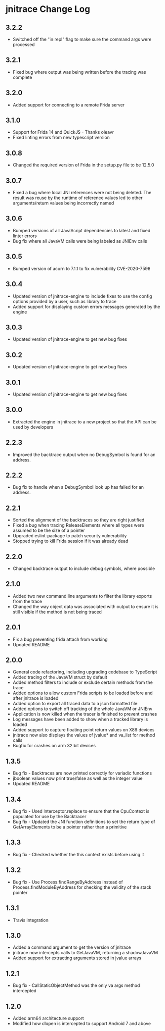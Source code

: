 # jnitrace Change Log

## 3.2.2
- Switched off the "in repl" flag to make sure the command args were processed

## 3.2.1
- Fixed bug where output was being written before the tracing was complete

## 3.2.0
- Added support for connecting to a remote Frida server

## 3.1.0
- Support for Frida 14 and QuickJS - Thanks oleavr
- Fixed linting errors from new typescript version

## 3.0.8
- Changed the required version of Frida in the setup.py file to be 12.5.0

## 3.0.7
- Fixed a bug where local JNI references were not being deleted. The result was reuse by the runtime of reference values led to other arguments/return values being incorrectly named

## 3.0.6
- Bumped versions of all JavaScript dependencies to latest and fixed linter errors
- Bug fix where all JavaVM calls were being labeled as JNIEnv calls

## 3.0.5
- Bumped version of acorn to 7.1.1 to fix vulnerability CVE-2020-7598

## 3.0.4
- Updated version of jnitrace-engine to include fixes to use the config options provided by a user, such as library to trace
- Added support for displaying custom errors messages generated by the engine

## 3.0.3
- Updated version of jnitrace-engine to get new bug fixes

## 3.0.2
- Updated version of jnitrace-engine to get new bug fixes

## 3.0.1
- Updated version of jnitrace-engine to get new bug fixes

## 3.0.0
- Extracted the engine in jnitrace to a new project so that the API can be used by developers

## 2.2.3
- Improved the backtrace output when no DebugSymbol is found for an address.

## 2.2.2
- Bug fix to handle when a DebugSymbol look up has failed for an address.

## 2.2.1
- Sorted the alignment of the backtraces so they are right justified
- Fixed a bug when tracing Release<ArrayType>Elements where all types were assumed to be the size of a pointer
- Upgraded eslint-package to patch security vulnerability
- Stopped trying to kill Frida session if it was already dead

## 2.2.0
- Changed backtrace output to include debug symbols, where possible

## 2.1.0
- Added two new command line arguments to filter the library exports from the trace
- Changed the way object data was associated with output to ensure it is still visible if the method is not being traced

## 2.0.1
- Fix a bug preventing frida attach from working
- Updated README

## 2.0.0
- General code refactoring, including upgrading codebase to TypeScript
- Added tracing of the JavaVM struct by default
- Added method filters to include or exclude certain methods from the trace
- Added options to allow custom Frida scripts to be loaded before and after jnitrace is loaded
- Added option to export all traced data to a json formatted file
- Added options to switch off tracking of the whole JavaVM or JNIEnv
- Application is now killed when the tracer is finished to prevent crashes
- Log messages have been added to show when a tracked library is loaded
- Added support to capture floating point return values on X86 devices
- jnitrace now also displays the values of jvalue* and va_list for method calls
- Bugfix for crashes on arm 32 bit devices


## 1.3.5
- Bug fix - Backtraces are now printed correctly for variadic functions
- jboolean values now print true/false as well as the integer value
- Updated README

## 1.3.4
- Bug fix - Used Interceptor.replace to ensure that the CpuContext is populated for use by the Backtracer
- Bug fix - Updated the JNI function definitions to set the return type of Get<Type>ArrayElements to be a pointer rather than a primitive

## 1.3.3
- Bug fix - Checked whether the this context exists before using it

## 1.3.2
- Bug fix - Use Process.findRangeByAddress instead of Process.findModuleByAddress for checking the validity of the stack pointer

## 1.3.1
- Travis integration

## 1.3.0
- Added a command argument to get the version of jnitrace
- jnitrace now intercepts calls to GetJavaVM, returning a shadowJavaVM
- Added support for extracting arguments stored in jvalue arrays

## 1.2.1
- Bug fix - CallStaticObjectMethod was the only va args method intercepted

## 1.2.0
- Added arm64 architecture support
- Modified how dlopen is intercepted to support Android 7 and above

